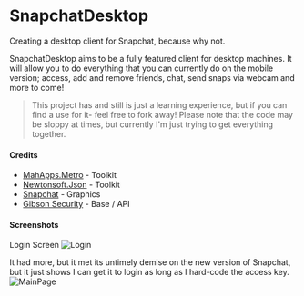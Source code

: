 # SnapchatDesktop
Creating a desktop client for Snapchat, because why not.

SnapchatDesktop aims to be a fully featured client for desktop machines. It will allow you to do everything that you can currently do on the mobile version; access, add and remove friends, chat, send snaps via webcam and more to come!


> This project has and still is just a learning experience, but if you can find a use for it- feel free to fork away! Please note that the code may be sloppy at times, but currently I'm just trying to get everything together.

#### Credits

- [MahApps.Metro](http://github.com/MahApps/MahApps.Metro) - Toolkit
- [Newtonsoft.Json](http://github.com/JamesNK/Newtonsoft.Json) - Toolkit
- [Snapchat](http://www.snapchat.com/) - Graphics
- [Gibson Security](http://gibsonsec.org/snapchat/fulldisclosure/) - Base / API

#### Screenshots

Login Screen
![Login](http://i.imgur.com/SN5kk2E.png)

It had more, but it met its untimely demise on the new version of Snapchat, but it just shows I can get it to login as long as I hard-code the access key.
![MainPage](http://i.imgur.com/dDLyuGb.png)
